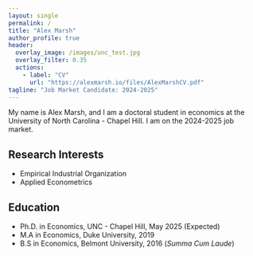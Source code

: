 ```yaml
---
layout: single
permalink: /
title: "Alex Marsh"
author_profile: true
header:
  overlay_image: /images/unc_test.jpg
  overlay_filter: 0.35
  actions:
    - label: "CV"
      url: "https://alexmarsh.io/files/AlexMarshCV.pdf"    
tagline: "Job Market Candidate: 2024-2025"
---
```


My name is Alex Marsh, and I am a doctoral student in economics at the University of North Carolina - Chapel Hill. I am on the 2024-2025 job market.

## Research Interests
- Empirical Industrial Organization
- Applied Econometrics

## Education
- Ph.D. in Economics, UNC - Chapel Hill, May 2025 (Expected)
- M.A in Economics, Duke University, 2019
- B.S in Economics, Belmont University, 2016 (*Summa Cum Laude*)